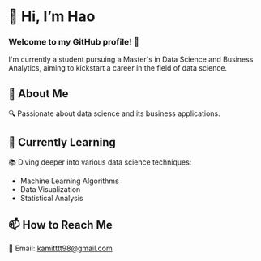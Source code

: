 # 👋 Hi, I’m Hao

### Welcome to my GitHub profile! 🚀

I'm currently a student pursuing a Master's in Data Science and Business Analytics, aiming to kickstart a career in the field of data science.

## 👀 About Me

🔍 Passionate about data science and its business applications.

## 🌱 Currently Learning

📚 Diving deeper into various data science techniques:
   - Machine Learning Algorithms
   - Data Visualization
   - Statistical Analysis

## 📫 How to Reach Me

📧 Email: kamitttt98@gmail.com
<!---
Haoqi9/Haoqi9 is a ✨ special ✨ repository because its `README.md` (this file) appears on your GitHub profile.
You can click the Preview link to take a look at your changes.
--->


